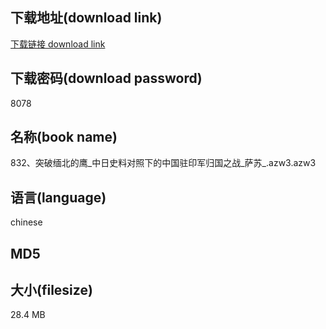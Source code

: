 ## 下载地址(download link)
[下载链接 download link](https://tutu365.netlify.app/?s=832%E3%80%81%E7%AA%81%E7%A0%B4%E7%BC%85%E5%8C%97%E7%9A%84%E9%B9%B0_%E4%B8%AD%E6%97%A5%E5%8F%B2%E6%96%99%E5%AF%B9%E7%85%A7%E4%B8%8B%E7%9A%84%E4%B8%AD%E5%9B%BD%E9%A9%BB%E5%8D%B0%E5%86%9B%E5%BD%92%E5%9B%BD%E4%B9%8B%E6%88%98_%E8%90%A8%E8%8B%8F_.azw3)

## 下载密码(download password)
8078

## 名称(book name)
832、突破缅北的鹰_中日史料对照下的中国驻印军归国之战_萨苏_.azw3.azw3

## 语言(language)
chinese

## MD5


## 大小(filesize)
28.4 MB
